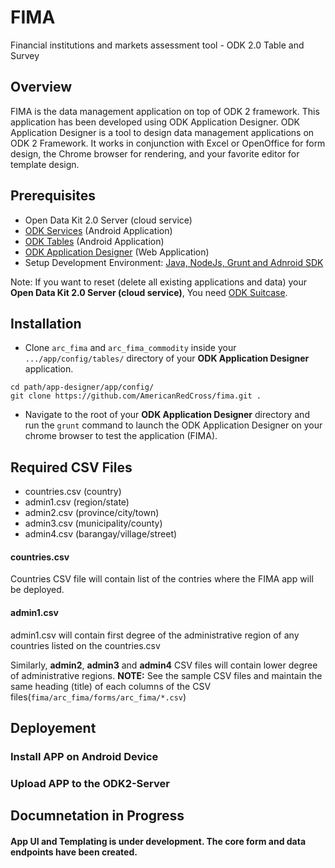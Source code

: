 # FIMA
Financial institutions and markets assessment tool - ODK 2.0 Table and Survey

## Overview 
FIMA is the data management application on top of ODK 2 framework. This application has been developed using ODK Application Designer. ODK Application Designer is a tool to design data management applications on ODK 2 Framework. It works in conjunction with Excel or OpenOffice for form design, the Chrome browser for rendering, and your favorite editor for template design.

## Prerequisites
- Open Data Kit 2.0 Server (cloud service)
- [ODK Services](https://docs.opendatakit.org/odk2/services-intro/) (Android Application)
- [ODK Tables](https://docs.opendatakit.org/odk2/tables-intro/) (Android Application)
- [ODK Application Designer](https://docs.opendatakit.org/odk2/app-designer-intro/) (Web Application)
- Setup Development Environment: [Java, NodeJs, Grunt and Adnroid SDK](https://docs.opendatakit.org/odk2/app-designer-setup/) 

Note: If you want to reset (delete all existing applications and data) your **Open Data Kit 2.0 Server (cloud service)**, You need [ODK Suitcase](https://docs.opendatakit.org/odk2/suitcase-install/).


## Installation
- Clone `arc_fima` and `arc_fima_commodity` inside your `.../app/config/tables/` directory of your **ODK Application Designer** application.
```
cd path/app-designer/app/config/
git clone https://github.com/AmericanRedCross/fima.git .
```
- Navigate to the root of your **ODK Application Designer** directory and run the `grunt` command to launch the ODK Application Designer on your chrome browser to test the application (FIMA).

## Required CSV Files
- countries.csv (country)
- admin1.csv (region/state)
- admin2.csv (province/city/town)
- admin3.csv (municipality/county)
- admin4.csv (barangay/village/street)

#### countries.csv
Countries CSV file will contain list of the contries where the FIMA app will be deployed.

#### admin1.csv
admin1.csv will contain first degree of the administrative region of any countries listed on the countries.csv

Similarly, **admin2**, **admin3** and **admin4** CSV files will contain lower degree of administrative regions. 
**NOTE:** See the sample CSV files and maintain the same heading (title) of each columns of the CSV files(`fima/arc_fima/forms/arc_fima/*.csv`)

## Deployement

### Install APP on Android Device

### Upload APP to the ODK2-Server



## Documnetation in Progress

#### App UI and Templating is under development. The core form and data endpoints have been created.

